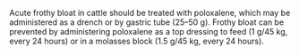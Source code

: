 Acute frothy bloat in cattle should be treated with poloxalene, which may be administered as a drench or by gastric tube (25–50 g). Frothy bloat can be prevented by administering poloxalene as a top dressing to feed (1 g/45 kg, every 24 hours) or in a molasses block (1.5 g/45 kg, every 24 hours).
